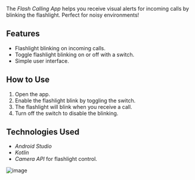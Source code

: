 The *Flash Calling App* helps you receive visual alerts for incoming calls by blinking the flashlight. Perfect for noisy environments!

## Features
- Flashlight blinking on incoming calls.
- Toggle flashlight blinking on or off with a switch.
- Simple user interface.

## How to Use
1. Open the app.
2. Enable the flashlight blink by toggling the switch.
3. The flashlight will blink when you receive a call.
4. Turn off the switch to disable the blinking.

## Technologies Used
- *Android Studio*
- *Kotlin*
- *Camera API* for flashlight control.

![image](https://github.com/user-attachments/assets/d30d5c6d-edb0-4e11-b361-10fbdd22f759)

